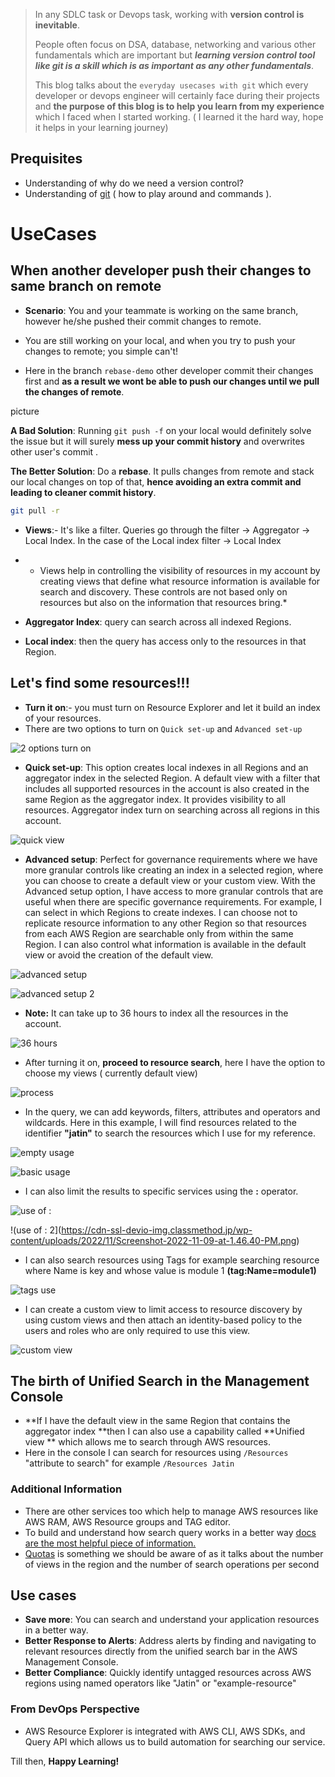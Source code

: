 > In any SDLC task or Devops task, working with **version control is inevitable**.
>
> People often focus on DSA, database, networking and various other fundamentals which are important but ***learning version control tool like git is a skill which is as important as any other fundamentals***.
>
> This blog talks about the `everyday usecases with git` which every developer or devops engineer will certainly face during their projects and **the purpose of this blog is to help you learn from my experience** which I faced when  I started working. ( I learned it the hard way, hope it helps in your learning journey)
>
>

## Prequisites

- Understanding of why do we need a version control?
- Understanding of [git](https://git-scm.com) ( how to play around and commands ).


# UseCases

## When another developer push their changes to same branch on remote

- **Scenario**: You and your teammate is working on the same branch, however he/she pushed their commit changes to remote.
- You are still working on your local, and when you try to push your changes to remote; you simple can't!

- Here in the branch `rebase-demo` other developer commit their changes first and **as a result we wont be able to push our changes until we pull the changes of remote**.

picture

**A Bad Solution**: Running `git push -f` on your local would definitely solve the issue but it will surely **mess up your commit history** and overwrites other user's commit .


**The Better Solution**: Do a **rebase**. It pulls changes from remote and stack our local changes on top of that, **hence avoiding an extra commit and leading to cleaner commit history**.

```sh
git pull -r
```



- **Views**:- It's like a filter. Queries go through the filter -> Aggregator -> Local Index. In the case of the Local index
filter -> Local Index

- * Views help in controlling the visibility of resources in my account by creating views that define what resource information is available for search and discovery. These controls are not based only on resources but also on the information that resources bring.*
- **Aggregator Index**: query can search across all indexed Regions.
- **Local index**: then the query has access only to the resources in that Region.

## Let's find some resources!!!

- **Turn it on**:- you must turn on Resource Explorer and let it build an index of your resources.
- There are two options to turn on `Quick set-up` and `Advanced set-up`

![2 options turn on](https://cdn-ssl-devio-img.classmethod.jp/wp-content/uploads/2022/11/Screenshot-2022-11-09-at-1.34.00-PM.png)

- **Quick set-up**: This option creates local indexes in all Regions and an aggregator index in the selected Region. A default view with a filter that includes all supported resources in the account is also created in the same Region as the aggregator index. It provides visibility to all resources. Aggregator index turn on searching across all regions in this account.

![quick view](https://cdn-ssl-devio-img.classmethod.jp/wp-content/uploads/2022/11/Screenshot-2022-11-09-at-1.35.06-PM.png)
- **Advanced setup**: Perfect for governance requirements where we have more granular controls like creating an index in a selected region, where you can choose to create a default view or your custom view. With the Advanced setup option, I have access to more granular controls that are useful when there are specific governance requirements. For example, I can select in which Regions to create indexes. I can choose not to replicate resource information to any other Region so that resources from each AWS Region are searchable only from within the same Region. I can also control what information is available in the default view or avoid the creation of the default view.

![advanced setup](https://cdn-ssl-devio-img.classmethod.jp/wp-content/uploads/2022/11/Screenshot-2022-11-09-at-1.36.40-PM.png)

![advanced setup 2](https://cdn-ssl-devio-img.classmethod.jp/wp-content/uploads/2022/11/Screenshot-2022-11-09-at-1.36.51-PM.png)

- **Note:** It can take up to 36 hours to index all the resources in the account.

![36 hours](https://cdn-ssl-devio-img.classmethod.jp/wp-content/uploads/2022/11/Screenshot-2022-11-09-at-1.37.37-PM.png)

- After turning it on, **proceed to resource search**, here I have the option to choose my views ( currently default view)

![process](https://cdn-ssl-devio-img.classmethod.jp/wp-content/uploads/2022/11/Screenshot-2022-11-09-at-1.39.09-PM.png)
- In the query, we can add keywords, filters, attributes and operators and wildcards. Here in this example, I will find resources related to the identifier **"jatin"** to search the resources which I use for my reference.

![empty usage](https://cdn-ssl-devio-img.classmethod.jp/wp-content/uploads/2022/11/Screenshot-2022-11-09-at-1.41.01-PM.png)

![basic usage](https://cdn-ssl-devio-img.classmethod.jp/wp-content/uploads/2022/11/Screenshot-2022-11-09-at-1.44.54-PM.png)

- I can also limit the results to specific services using the **:** operator.

![use of :](https://cdn-ssl-devio-img.classmethod.jp/wp-content/uploads/2022/11/Screenshot-2022-11-09-at-1.47.30-PM.png)

!(use of : 2](https://cdn-ssl-devio-img.classmethod.jp/wp-content/uploads/2022/11/Screenshot-2022-11-09-at-1.46.40-PM.png)

- I can also search resources using Tags for example searching resource where Name is key and whose value is module 1 **(tag:Name=module1)**

![tags use](https://cdn-ssl-devio-img.classmethod.jp/wp-content/uploads/2022/11/Screenshot-2022-11-09-at-1.51.04-PM.png)

- I can create a custom view to limit access to resource discovery by using custom views and then attach an identity-based policy to the users and roles who are only required to use this view.

![custom view](https://cdn-ssl-devio-img.classmethod.jp/wp-content/uploads/2022/11/Screenshot-2022-11-09-at-1.54.49-PM.png)

## The birth of Unified Search in the Management Console

- **If I have the default view in the same Region that contains the aggregator index **then I can also use a capability called **Unified view ** which allows me to search through AWS resources.
- Here in the console I can search for resources using `/Resources` "attribute to search" for example `/Resources Jatin`



### Additional Information

- There are other services too which help to manage AWS resources like AWS RAM, AWS Resource groups and TAG editor.
- To build and understand how  search query works in a better way [docs are the most helpful piece of information.](https://docs.aws.amazon.com/resource-explorer/latest/userguide/using-search-query-syntax.html)
- [Quotas](https://docs.aws.amazon.com/resource-explorer/latest/userguide/quotas.html) is something we should be aware of as it talks about the number of views in the region and the number of search operations per second


## Use cases

- **Save more**: You can search and understand your application resources in a better way.
- **Better Response to Alerts**: Address alerts by finding and navigating to relevant resources directly from the unified search bar in the AWS Management Console.
- **Better Compliance**: Quickly identify untagged resources across AWS regions using named operators like "Jatin" or "example-resource"

### From DevOps Perspective

- AWS Resource Explorer is integrated with AWS CLI, AWS SDKs, and Query API which allows us to build automation for searching our service.

Till then, **Happy Learning!**